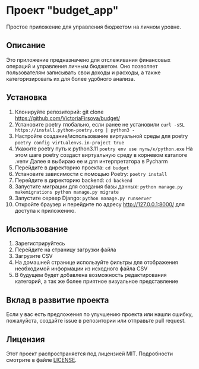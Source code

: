 #   Проект "budget_app"
Простое приложение для управления бюджетом на личном уровне.

## Описание
Это приложение предназначено для отслеживания финансовых операций и управления личным бюджетом. Оно позволяет пользователям записывать свои доходы и расходы, а также категоризировать их для более удобного анализа.

## Установка
1. Клонируйте репозиторий:
git clone <https://github.com/VictoriaFirsova/budget/>
2. Установите poetry глобально, если ранее не установили
`curl -sSL https://install.python-poetry.org | python3 -`
3. Настройте создание/использование виртуальной среды для poetry
`poetry config virtualenvs.in-project true`
4. Укажите poetry путь к python3.11
`poetry env use путь/к/python.exe`
На этом шаге poetry создаст виртуальную среду в корневом каталоге .venv
Далее я выбираю ее и для интерпретатора в Pycharm
5. Перейдите в директорию проекта:
`cd budget`
6. Установите зависимости с помощью Poetry:
`poetry install`
7. Перейдите в директорию backend:
`cd backend`
8. Запустите миграции для создания базы данных:
`python manage.py makemigrations
python manage.py migrate`
9. Запустите сервер Django:
`python manage.py runserver`
10. Откройте браузер и перейдите по адресу <http://127.0.0.1:8000/> для доступа к приложению.

## Использование
1. Зарегистрируйтесь
2. Перейдите на страницу загрузки файла
3. Загрузите CSV
4. На домашней странице используйте фильтры для отображения необходимой информации из исходного файла CSV
5. В будущем будет добавлена возможность редактирования категорий, а так же более приятное визуальное представление


## Вклад в развитие проекта

Если у вас есть предложения по улучшению проекта или нашли ошибку, пожалуйста, создайте issue в репозитории или отправьте pull request.

## Лицензия

Этот проект распространяется под лицензией MIT. Подробности смотрите в файле [LICENSE](LICENSE).
